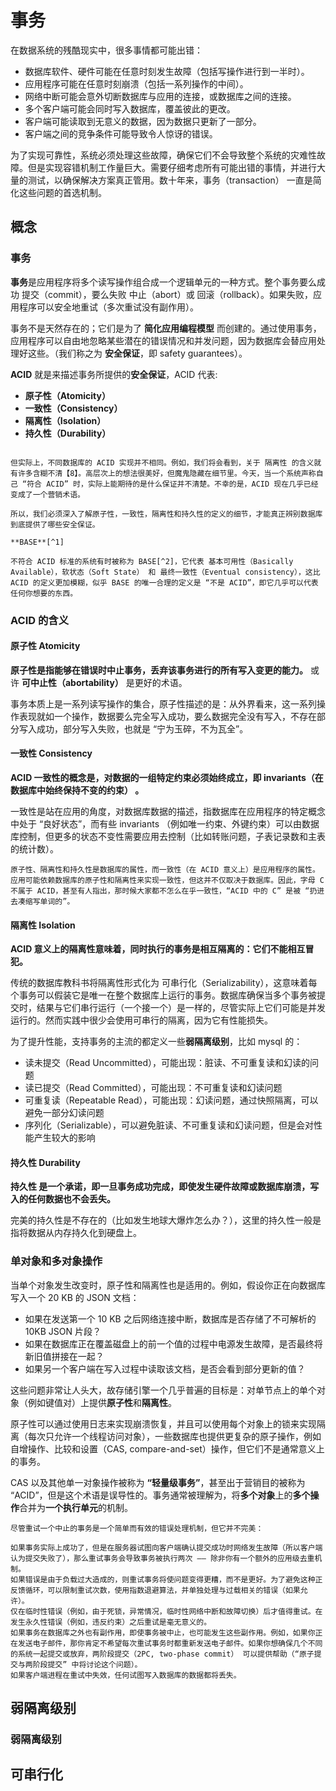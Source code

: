 # 事务

在数据系统的残酷现实中，很多事情都可能出错：

- 数据库软件、硬件可能在任意时刻发生故障（包括写操作进行到一半时）。
- 应用程序可能在任意时刻崩溃（包括一系列操作的中间）。
- 网络中断可能会意外切断数据库与应用的连接，或数据库之间的连接。
- 多个客户端可能会同时写入数据库，覆盖彼此的更改。
- 客户端可能读取到无意义的数据，因为数据只更新了一部分。
- 客户端之间的竞争条件可能导致令人惊讶的错误。

为了实现可靠性，系统必须处理这些故障，确保它们不会导致整个系统的灾难性故障。但是实现容错机制工作量巨大。需要仔细考虑所有可能出错的事情，并进行大量的测试，以确保解决方案真正管用。数十年来，事务（transaction） 一直是简化这些问题的首选机制。

## 概念

### 事务

**事务**是应用程序将多个读写操作组合成一个逻辑单元的一种方式。整个事务要么成功 提交（commit），要么失败 中止（abort）或 回滚（rollback）。如果失败，应用程序可以安全地重试（多次重试没有副作用）。

事务不是天然存在的；它们是为了 **简化应用编程模型** 而创建的。通过使用事务，应用程序可以自由地忽略某些潜在的错误情况和并发问题，因为数据库会替应用处理好这些。（我们称之为 **安全保证**，即 safety guarantees）。

**ACID** 就是来描述事务所提供的**安全保证**，ACID 代表:

- **原子性（Atomicity）**
- **一致性（Consistency）**
- **隔离性（Isolation）**
- **持久性（Durability）**

```{note}

但实际上，不同数据库的 ACID 实现并不相同。例如，我们将会看到，关于 隔离性 的含义就有许多含糊不清【8】。高层次上的想法很美好，但魔鬼隐藏在细节里。今天，当一个系统声称自己 “符合 ACID” 时，实际上能期待的是什么保证并不清楚。不幸的是，ACID 现在几乎已经变成了一个营销术语。

所以，我们必须深入了解原子性，一致性，隔离性和持久性的定义的细节，才能真正辨别数据库到底提供了哪些安全保证。
```

```{note}
**BASE**[^1]

不符合 ACID 标准的系统有时被称为 BASE[^2]，它代表 基本可用性（Basically Available），软状态（Soft State） 和 最终一致性（Eventual consistency），这比 ACID 的定义更加模糊，似乎 BASE 的唯一合理的定义是 “不是 ACID”，即它几乎可以代表任何你想要的东西。
```

### ACID 的含义

#### 原子性 Atomicity

**原子性是指能够在错误时中止事务，丢弃该事务进行的所有写入变更的能力。** 或许 **可中止性（abortability）** 是更好的术语。

事务本质上是一系列读写操作的集合，原子性描述的是：从外界看来，这一系列操作表现就如一个操作，数据要么完全写入成功，要么数据完全没有写入，不存在部分写入成功，部分写入失败，也就是 “宁为玉碎，不为瓦全”。

#### 一致性 Consistency

**ACID 一致性的概念是，对数据的一组特定约束必须始终成立，即 **invariants**（在数据库中始终保持不变的约束） 。**

一致性是站在应用的角度，对数据库数据的描述，指数据库在应用程序的特定概念中处于 “良好状态”，而有些 invariants （例如唯一约束、外键约束）可以由数据库控制，但更多的状态不变性需要应用去控制（比如转账问题，子表记录数和主表的统计数）。

```{note}
原子性、隔离性和持久性是数据库的属性，而一致性（在 ACID 意义上）是应用程序的属性。应用可能依赖数据库的原子性和隔离性来实现一致性，但这并不仅取决于数据库。因此，字母 C 不属于 ACID，甚至有人指出，那时候大家都不怎么在乎一致性，“ACID 中的 C” 是被 “扔进去凑缩写单词的”。
```

#### 隔离性 Isolation

**ACID 意义上的隔离性意味着，同时执行的事务是相互隔离的：它们不能相互冒犯。** 

传统的数据库教科书将隔离性形式化为 可串行化（Serializability），这意味着每个事务可以假装它是唯一在整个数据库上运行的事务。数据库确保当多个事务被提交时，结果与它们串行运行（一个接一个）是一样的，尽管实际上它们可能是并发运行的。然而实践中很少会使用可串行的隔离，因为它有性能损失。

为了提升性能，支持事务的主流的都定义一些**弱隔离级别**，比如 mysql 的：

- 读未提交（Read Uncommitted），可能出现：脏读、不可重复读和幻读的问题
- 读已提交（Read Committed），可能出现：不可重复读和幻读问题
- 可重复读（Repeatable Read），可能出现：幻读问题，通过快照隔离，可以避免一部分幻读问题
- 序列化（Serializable），可以避免脏读、不可重复读和幻读问题，但是会对性能产生较大的影响

#### 持久性 Durability

**持久性 是一个承诺，即一旦事务成功完成，即使发生硬件故障或数据库崩溃，写入的任何数据也不会丢失。**

完美的持久性是不存在的（比如发生地球大爆炸怎么办？），这里的持久性一般是指将数据从内存持久化到硬盘上。

### 单对象和多对象操作

当单个对象发生改变时，原子性和隔离性也是适用的。例如，假设你正在向数据库写入一个 20 KB 的 JSON 文档：

- 如果在发送第一个 10 KB 之后网络连接中断，数据库是否存储了不可解析的 10KB JSON 片段？
- 如果在数据库正在覆盖磁盘上的前一个值的过程中电源发生故障，是否最终将新旧值拼接在一起？
- 如果另一个客户端在写入过程中读取该文档，是否会看到部分更新的值？

这些问题非常让人头大，故存储引擎一个几乎普遍的目标是：对单节点上的单个对象（例如键值对）上提供**原子性**和**隔离性**。

原子性可以通过使用日志来实现崩溃恢复，并且可以使用每个对象上的锁来实现隔离（每次只允许一个线程访问对象），一些数据库也提供更复杂的原子操作，例如自增操作、比较和设置（CAS, compare-and-set）操作，但它们不是通常意义上的事务。

CAS 以及其他单一对象操作被称为 **“轻量级事务”**，甚至出于营销目的被称为 “ACID”，但是这个术语是误导性的。事务通常被理解为，将**多个对象**上的**多个操作**合并为**一个执行单元**的机制。

```{note}
尽管重试一个中止的事务是一个简单而有效的错误处理机制，但它并不完美：

如果事务实际上成功了，但是在服务器试图向客户端确认提交成功时网络发生故障（所以客户端认为提交失败了），那么重试事务会导致事务被执行两次 —— 除非你有一个额外的应用级去重机制。
如果错误是由于负载过大造成的，则重试事务将使问题变得更糟，而不是更好。为了避免这种正反馈循环，可以限制重试次数，使用指数退避算法，并单独处理与过载相关的错误（如果允许）。
仅在临时性错误（例如，由于死锁，异常情况，临时性网络中断和故障切换）后才值得重试。在发生永久性错误（例如，违反约束）之后重试是毫无意义的。
如果事务在数据库之外也有副作用，即使事务被中止，也可能发生这些副作用。例如，如果你正在发送电子邮件，那你肯定不希望每次重试事务时都重新发送电子邮件。如果你想确保几个不同的系统一起提交或放弃，两阶段提交（2PC, two-phase commit） 可以提供帮助（“原子提交与两阶段提交” 中将讨论这个问题）。
如果客户端进程在重试中失效，任何试图写入数据库的数据都将丢失。
```

## 弱隔离级别

### 弱隔离级别



## 可串行化

[^1]: [亚马逊. 云计算概念中心/数据库. ACID 和 BASE 数据库有什么区别？ ](https://aws.amazon.com/cn/compare/the-difference-between-acid-and-base-database/)
[^2]: Armando Fox, Steven D. Gribble, Yatin Chawathe, et al.: [“Cluster-Based Scalable Network Services,”](http://www.cs.berkeley.edu/~brewer/cs262b/TACC.pdf) at 16th ACM Symposium on Operating Systems Principles (SOSP), October 1997.
